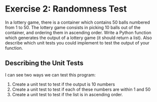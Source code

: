 # Exercise 2: Randomness Test

In a lottery game, there is a container which contains 50 balls numbered from 1 to 50. The lottery game consists in picking 10 balls out of the container, and ordering them in ascending order. Write a Python function which generates the output of a lottery game (it should return a list). Also describe which unit tests you could implement to test the output of your function.


## Describing the Unit Tests

I can see two ways we can test this program:

1. Create a unit test to test if the output is 10 numbers
2. Create a unit test to test if each of these numbers are within 1 and 50
3. Create a unit test to test if the list is in ascending order.